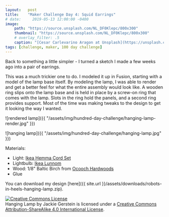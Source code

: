 ```yaml
---
layout:   post
title:    "Maker Challenge Day 4: Squid Earrings"
# date:     2019-05-13 12:00:00 -0400
image:
    path: "https://source.unsplash.com/NL_DF0Klepc/800x300"
    thumbnail: "https://source.unsplash.com/NL_DF0Klepc/800x300"
    # overlay_filter: .5
    caption: "[Cesar Carlevarino Aragon at Unsplash](https://unsplash.com/photos/NL_DF0Klepc)"
tags: [challenge, maker, 100 day challenge]
---
```

Back to something a little simpler - I turned a sketch I made a few weeks ago into a pair of earrings.

This was a much trickier one to do. I modeled it up in Fusion, starting with a model of the lamp base itself. By modeling the lamp, I was able to render and get a better feel for what the entire assembly would look like. A wooden ring slips onto the lamp base and is held in place by a screw-on ring that comes with the lamp. Slots in the ring hold the panels, and a second ring provides support. Most of the time was making tweaks to the design to get it looking the way I wanted.

![rendered lamp]({{ "/assets/img/hundred-day-challenge/hanging-lamp-render.jpg" }})

![hanging lamp]({{ "/assets/img/hundred-day-challenge/hanging-lamp.jpg" }})

Materials:

* Light: [Ikea Hemma Cord Set](https://www.ikea.com/us/en/catalog/products/10175810/)
* Lightbulb: [Ikea Lunnom](https://www.ikea.com/us/en/catalog/products/60345023/)
* Wood: 1/8" Baltic Birch from [Ocooch Hardwoods](https://ocoochhardwoods.com/plywood/baltic-birch-plywood/)
* Glue

You can download my design [here]({{ site.url }}/assets/downloads/robots-in-heels-hanging-lamp.zip).

<!-- Licensing info -->
<a rel="license" href="http://creativecommons.org/licenses/by-sa/4.0/"><img alt="Creative Commons License" style="border-width:0" src="https://i.creativecommons.org/l/by-sa/4.0/88x31.png" /></a><br /><span xmlns:dct="http://purl.org/dc/terms/" property="dct:title">Hanging Lamp</span> by <span xmlns:cc="http://creativecommons.org/ns#" property="cc:attributionName">Jackie Gerstein</span> is licensed under a <a rel="license" href="http://creativecommons.org/licenses/by-sa/4.0/">Creative Commons Attribution-ShareAlike 4.0 International License</a>.